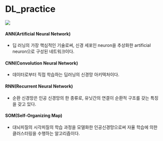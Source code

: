 # DL_practice

<a href="https://summerbook.tistory.com/" target="_blank"><img src="https://img.shields.io/badge/TSTORY-125925?style=flat-square&logo=tistory&logoColor=ffffff"/></a>

#### ANN(Artificial Neural Network)
- 딥 러닝의 가장 핵심적인 기술로써, 신경 세포인 neuron을 추상화한 artificial neuron으로 구성된 네트워크이다.

#### CNN(Convolution Neural Network)
- 데이터로부터 직접 학습하는 딥러닝의 신경망 아키텍처이다.

#### RNN(Recurrent Neural Network)
- 순환 신경망은 인공 신경망의 한 종류로, 유닛간의 연결이 순환적 구조를 갖는 특징을 갖고 있다.

#### SOM(Self-Organizing Map)
- 대뇌피질의 시각피질의 학습 과정을 모델화한 인공신경망으로써 자율 학습에 의한 클러스터링을 수행하는 알고리즘이다.


